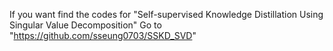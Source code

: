 If you want find the codes for "Self-supervised Knowledge Distillation Using Singular Value Decomposition"
Go to "https://github.com/sseung0703/SSKD_SVD"
